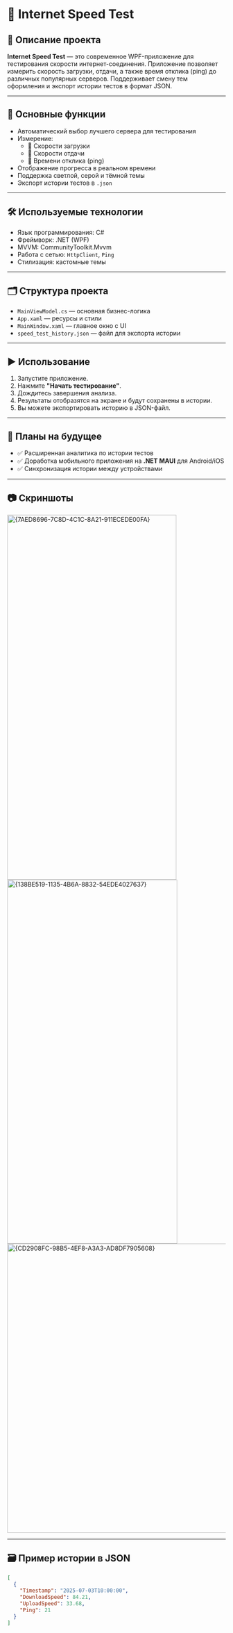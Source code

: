 # 🚀 Internet Speed Test

## 📖 Описание проекта

**Internet Speed Test** — это современное WPF-приложение для тестирования скорости интернет-соединения. Приложение позволяет измерить скорость загрузки, отдачи, а также время отклика (ping) до различных популярных серверов. Поддерживает смену тем оформления и экспорт истории тестов в формат JSON.

---

## 🔑 Основные функции

- Автоматический выбор лучшего сервера для тестирования
- Измерение:
  - 🔻 Скорости загрузки
  - 🔺 Скорости отдачи
  - 📶 Времени отклика (ping)
- Отображение прогресса в реальном времени
- Поддержка светлой, серой и тёмной темы
- Экспорт истории тестов в `.json`

---

## 🛠 Используемые технологии

- Язык программирования: C#
- Фреймворк: .NET (WPF)
- MVVM: CommunityToolkit.Mvvm
- Работа с сетью: `HttpClient`, `Ping`
- Стилизация: кастомные темы

---

## 🗂 Структура проекта

- `MainViewModel.cs` — основная бизнес-логика
- `App.xaml` — ресурсы и стили
- `MainWindow.xaml` — главное окно с UI
- `speed_test_history.json` — файл для экспорта истории

---

## ▶️ Использование

1. Запустите приложение.
2. Нажмите **"Начать тестирование"**.
3. Дождитесь завершения анализа.
4. Результаты отобразятся на экране и будут сохранены в истории.
5. Вы можете экспортировать историю в JSON-файл.

---

## 🔮 Планы на будущее

- ✅ Расширенная аналитика по истории тестов
- ✅ Доработка мобильного приложения на **.NET MAUI** для Android/iOS
- ✅ Синхронизация истории между устройствами

---

## 📷 Скриншоты

<img width="390" height="840" alt="{7AED8696-7C8D-4C1C-8A21-911ECEDE00FA}" src="https://github.com/user-attachments/assets/99bb8e40-65fb-4be8-a552-4e3e932e521a" />
<img width="392" height="838" alt="{138BE519-1135-4B6A-8832-54EDE4027637}" src="https://github.com/user-attachments/assets/ddd7ae08-a57f-4441-beb5-5e3e0124c0d7" />
<img width="1168" height="666" alt="{CD2908FC-98B5-4EF8-A3A3-AD8DF7905608}" src="https://github.com/user-attachments/assets/a5ddfb1f-3b8e-47d2-aee6-5549a91275c6" />



---

## 🗃 Пример истории в JSON

```json
[
  {
    "Timestamp": "2025-07-03T10:00:00",
    "DownloadSpeed": 84.21,
    "UploadSpeed": 33.68,
    "Ping": 21
  }
]
